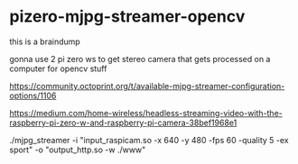 # pizero-mjpg-streamer-opencv

this is a  braindump

gonna use 2 pi zero ws to get stereo camera that gets processed on a computer for opencv stuff


https://community.octoprint.org/t/available-mjpg-streamer-configuration-options/1106


https://medium.com/home-wireless/headless-streaming-video-with-the-raspberry-pi-zero-w-and-raspberry-pi-camera-38bef1968e1


./mjpg_streamer -i "input_raspicam.so -x 640 -y 480 -fps 60 -quality 5 -ex sport" -o "output_http.so -w ./www"

